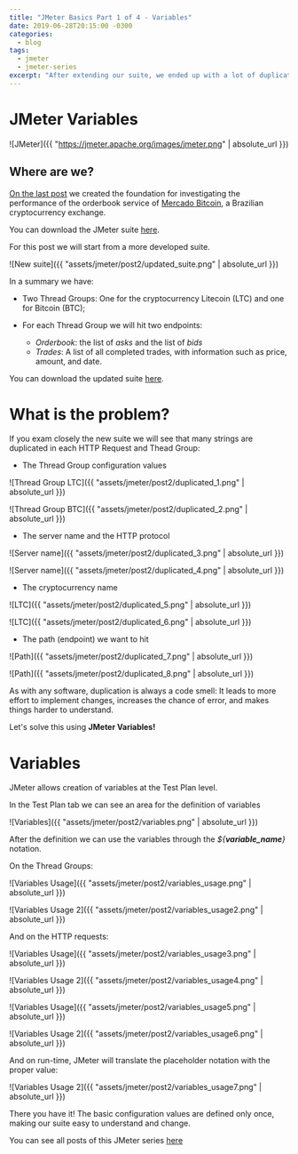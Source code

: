 ```yaml
---
title: "JMeter Basics Part 1 of 4 - Variables"
date: 2019-06-28T20:15:00 -0300
categories:
  - blog
tags:
  - jmeter
  - jmeter-series
excerpt: "After extending our suite, we ended up with a lot of duplicated code and now we have a lot of work to make any change. Let's fix this problem."
---
```


# JMeter Variables

![JMeter]({{ "https://jmeter.apache.org/images/jmeter.png" | absolute_url }})

## Where are we?

[On the last post](http://thatsabug.com/2019/06/06/jmeter_1-jmeter_basics.html) we created the foundation for investigating the performance of the orderbook service of [Mercado Bitcoin](https://www.mercadobitcoin.com.br), a Brazilian cryptocurrency exchange.

You can download the JMeter suite [here](https://raw.githubusercontent.com/JoaoGFarias/JoaoGFarias.github.io/master/assets/jmeter/post1/jmeter_basics.jmx).

For this post we will start from a more developed suite.

![New suite]({{ "assets/jmeter/post2/updated_suite.png" | absolute_url }})

In a summary we have:

* Two Thread Groups: One for the cryptocurrency Litecoin (LTC) and one for Bitcoin (BTC);

* For each Thread Group we will hit two endpoints:
  * _Orderbook_: the list of _asks_ and the list of _bids_
  * _Trades_: A list of all completed trades, with information such as price, amount, and date.

You can download the updated suite [here](https://raw.githubusercontent.com/JoaoGFarias/JoaoGFarias.github.io/master/assets/jmeter/post2/jmeter_variable1.jmx).

# What is the problem?

If you exam closely the new suite we will see that many strings are duplicated in each HTTP Request and Thead Group:

* The Thread Group configuration values

![Thread Group LTC]({{ "assets/jmeter/post2/duplicated_1.png" | absolute_url }})

![Thread Group BTC]({{ "assets/jmeter/post2/duplicated_2.png" | absolute_url }})

* The server name and the HTTP protocol

![Server name]({{ "assets/jmeter/post2/duplicated_3.png" | absolute_url }})

![Server name]({{ "assets/jmeter/post2/duplicated_4.png" | absolute_url }})

* The cryptocurrency name

![LTC]({{ "assets/jmeter/post2/duplicated_5.png" | absolute_url }})

![LTC]({{ "assets/jmeter/post2/duplicated_6.png" | absolute_url }})

* The path (endpoint) we want to hit

![Path]({{ "assets/jmeter/post2/duplicated_7.png" | absolute_url }})

![Path]({{ "assets/jmeter/post2/duplicated_8.png" | absolute_url }})

As with any software, duplication is always a code smell: It leads to more effort to implement changes, increases the chance of error, and makes things harder to understand.

Let's solve this using **JMeter Variables!**

# Variables

JMeter allows creation of variables at the Test Plan level.

In the Test Plan tab we can see an area for the definition of variables

![Variables]({{ "assets/jmeter/post2/variables.png" | absolute_url }})

After the definition we can use the variables through the _${**variable_name**}_ notation.

On the Thread Groups:

![Variables Usage]({{ "assets/jmeter/post2/variables_usage.png" | absolute_url }})

![Variables Usage 2]({{ "assets/jmeter/post2/variables_usage2.png" | absolute_url }})

And on the HTTP requests:

![Variables Usage]({{ "assets/jmeter/post2/variables_usage3.png" | absolute_url }})

![Variables Usage 2]({{ "assets/jmeter/post2/variables_usage4.png" | absolute_url }})

![Variables Usage]({{ "assets/jmeter/post2/variables_usage5.png" | absolute_url }})

![Variables Usage 2]({{ "assets/jmeter/post2/variables_usage6.png" | absolute_url }})

And on run-time, JMeter will translate the placeholder notation with the proper value:

![Variables Usage 2]({{ "assets/jmeter/post2/variables_usage7.png" | absolute_url }})

There you have it!
The basic configuration values are defined only once, making our suite easy to understand and change.

You can see all posts of this JMeter series [here](http://thatsabug.com/tag/jmeter-series.html)
